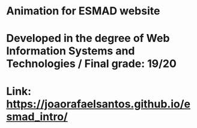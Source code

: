 # Animation for ESMAD website 
# Developed in the degree of Web Information Systems and Technologies / Final grade: 19/20
# Link: https://joaorafaelsantos.github.io/esmad_intro/
